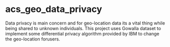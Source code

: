 # acs_geo_data_privacy
Data privacy is main concern and for geo-location data its a vital thing while being shared to unknown individuals. This project uses Gowalla dataset to implement some differential privacy algorithm provided by IBM to change the geo-location forusers.
